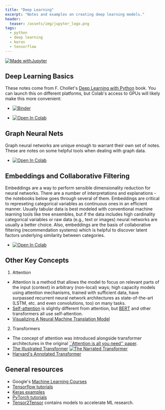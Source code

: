 ```yaml
---
title: "Deep Learning"
excerpt: "Notes and examples on creating deep learning models."
header:
  teaser: /assets/img/jupyter_logo.png
tags:
  - python
  - deep learning
  - keras
  - tensorflow
---
```


<!-- Enter details at https://mybinder.org/, then copy the badge below -->

[![Made withJupyter](https://img.shields.io/badge/Made%20with-Jupyter-orange?style=for-the-badge&logo=Jupyter)](https://jupyter.org/try)

Deep Learning Basics
---
These notes come from F. Chollet's [Deep Learning with Python](https://www.amazon.com/Learning-Python-Second-Fran%C3%A7ois-Chollet/dp/1617296864) book.  You can launch this on different platforms, but Colab's access to GPUs will likely make this more convenient:
* [![Binder](https://mybinder.org/badge_logo.svg)](https://mybinder.org/v2/gh/nathan-mahynski/nathan-mahynski.github.io/public?filepath=%2F_notes%2Fdeep_learning%2Fdeep_learning_notes.ipynb)

* [![Open In Colab](https://colab.research.google.com/assets/colab-badge.svg)](https://colab.research.google.com/github/nathan-mahynski/nathan-mahynski.github.io/blob/public/_notes/deep_learning/deep_learning_notes.ipynb)

Graph Neural Nets
---
Graph neural networks are unique enough to warrant their own set of notes.  These are notes on some helpful tools when dealing with graph data.
 * [![Open In Colab](https://colab.research.google.com/assets/colab-badge.svg)](https://colab.research.google.com/github/nathan-mahynski/nathan-mahynski.github.io/blob/public/_notes/deep_learning/graph_nn_tools.ipynb)

Embeddings and Collaborative Filtering
---
Embeddings are a way to perform sensible dimensionality reduction for neural networks.  There are a number of interpretations and explanations - the notebooks below goes through several of them.  Embeddings are critical to represeting categorical variables as continuous ones in an efficient manner.  Usually tabular data is best modeled with conventional machine learning tools like tree ensembles, but if the data includes high cardinality categorical variables or raw data (e.g., text or images) neural networks are usually a better choice.  Also, embeddings are the basis of collaborative filtering (recommendation systems) which is helpful to discover latent factors underlying similarity between categories. 
* [![Open In Colab](https://colab.research.google.com/assets/colab-badge.svg)](https://colab.research.google.com/github/nathan-mahynski/nathan-mahynski.github.io/blob/public/_notes/deep_learning/embeddings.ipynb)

Other Key Concepts
---
1. Attention 
 * Attention is a method that allows the model to focus on relevant parts of the input (context) in arbitrary (non-local) ways; high capacity models using attention mechanisms, trained with sufficient data, have surpassed recurrent neural network architectures as state-of-the-art (LSTM, etc. and even convolutions, too) on many tasks.
 * [Self-attention]((https://towardsdatascience.com/illustrated-self-attention-2d627e33b20a)) is slightly different from attention, but [BERT](https://en.wikipedia.org/wiki/BERT_(language_model)#:~:text=Bidirectional%20Encoder%20Representations%20from%20Transformers,2018%20by%20researchers%20at%20Google.) and other transformers all use self-attention.
 * [Visualizing A Neural Machine Translation Model](https://jalammar.github.io/visualizing-neural-machine-translation-mechanics-of-seq2seq-models-with-attention/)

2. Transformers 
 * The concept of attention was introduced alongside transformer architectures in the original [``Attention is all you need'' paper](https://arxiv.org/abs/1706.03762).
 * [The Illustrated Transformer](https://jalammar.github.io/illustrated-transformer/) 
[![The Narrated Transformer](https://img.youtube.com/vi/-QH8fRhqFHM/0.jpg)](https://www.youtube.com/watch?v=-QH8fRhqFHM)
 * [Harvard's Annotated Transformer](http://nlp.seas.harvard.edu/annotated-transformer/)

General resources
---
* Google's [Machine Learning Courses](https://developers.google.com/machine-learning)
* [Tensorflow tutorials](https://www.tensorflow.org/tutorials)
* [Keras examples](https://keras.io/examples/)
* [PyTorch tutorials](https://pytorch.org/tutorials/beginner/basics/intro.html)
* [Tensor2Tensor](https://github.com/tensorflow/tensor2tensor) contains models to accelerate ML research.
